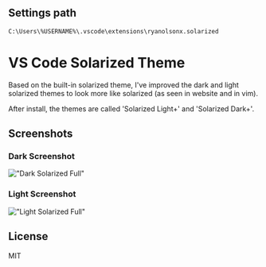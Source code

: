 ## Settings path
```
C:\Users\%USERNAME%\.vscode\extensions\ryanolsonx.solarized
```

# VS Code Solarized Theme

Based on the built-in solarized theme, I've improved the dark and light solarized themes to look more like solarized (as seen in website and in vim).

After install, the themes are called 'Solarized Light+' and 'Solarized Dark+'.

## Screenshots

### Dark Screenshot
!["Dark Solarized Full"](https://github.com/ryanolsonx/vscode-solarized-theme/raw/master/screenshots/dark-full.png)

### Light Screenshot
!["Light Solarized Full"](https://github.com/ryanolsonx/vscode-solarized-theme/raw/master/screenshots/light-full.png)

## License

MIT
